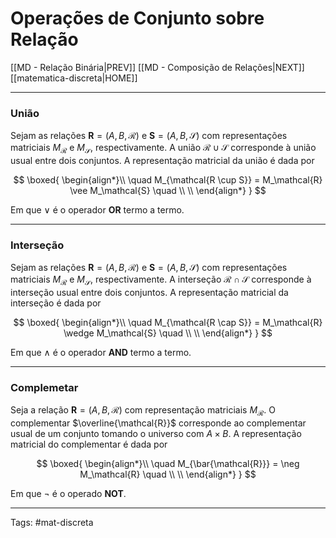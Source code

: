 # Operações de Conjunto sobre Relação
[[MD - Relação Binária|PREV]]	[[MD - Composição de Relações|NEXT]]	[[matematica-discreta|HOME]]

---

### União

Sejam as relações $\mathbf{R} = (A,B,\mathcal{R})$ e $\mathbf{S} = (A,B,\mathcal{S})$ com representações matriciais $M_\mathcal{R}$ e $M_\mathcal{S}$, respectivamente. A união $\mathcal{R} \cup \mathcal{S}$ corresponde à união usual entre dois conjuntos. A representação matricial da união é dada por

$$
\boxed{
\begin{align*}\\ \quad
	M_{\mathcal{R \cup S}} = M_\mathcal{R} \vee M_\mathcal{S}
    \quad \\ \\
\end{align*}
}
$$

Em que $\vee$ é o operador **OR** termo a termo.

---

### Interseção

Sejam as relações $\mathbf{R} = (A,B,\mathcal{R})$ e $\mathbf{S} = (A,B,\mathcal{S})$ com representações matriciais $M_\mathcal{R}$ e $M_\mathcal{S}$, respectivamente. A interseção $\mathcal{R} \cap \mathcal{S}$ corresponde à interseção usual entre dois conjuntos. A representação matricial da interseção é dada por

$$
\boxed{
\begin{align*}\\ \quad
	M_{\mathcal{R \cap S}} = M_\mathcal{R} \wedge M_\mathcal{S}
    \quad \\ \\
\end{align*}
}
$$

Em que $\wedge$ é o operador **AND** termo a termo.

---

### Complemetar

Seja a relação $\mathbf{R} = (A,B,\mathcal{R})$ com representação matriciais $M_\mathcal{R}$. O complementar $\overline{\mathcal{R}}$ corresponde ao complementar usual de um conjunto tomando o universo com $A \times B$. A representação matricial do complementar é dada por

$$
\boxed{
\begin{align*}\\ \quad
	M_{\bar{\mathcal{R}}} = \neg M_\mathcal{R}
    \quad \\ \\
\end{align*}
}
$$

Em que $\neg$ é o operado **NOT**.

---

Tags: #mat-discreta 